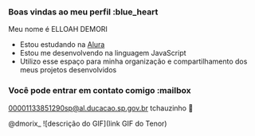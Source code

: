 ### Boas vindas ao meu perfil :blue_heart

Meu nome é ELLOAH DEMORI

- Estou estudando na [Alura](https://www.alura.com.br)
- Estou me desenvolvendo na linguagem JavaScript
- Utilizo esse espaço para minha organização e compartilhamento dos meus projetos desenvolvidos

### Você pode entrar em contato comigo :mailbox

00001133851290sp@al.ducacao.sp.gov.br
tchauzinho 💋

@dmorix_
![descrição do GIF](link GIF do Tenor)
